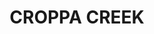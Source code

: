 ---
lastmod: '2025-04-06T06:05:20+00:00'
latitude: -29.131193
layout: suburb
longitude: 150.307886
postcode: '2411'
state: NSW
title: CROPPA CREEK
url: /nsw/croppa-creek/
---